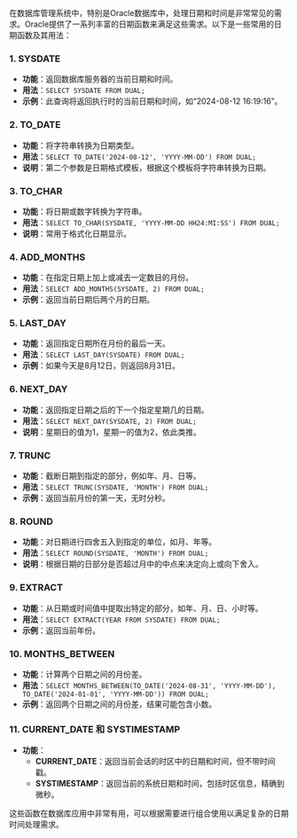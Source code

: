 在数据库管理系统中，特别是Oracle数据库中，处理日期和时间是非常常见的需求。Oracle提供了一系列丰富的日期函数来满足这些需求。以下是一些常用的日期函数及其用法：

### 1. SYSDATE

- **功能**：返回数据库服务器的当前日期和时间。
- **用法**：`SELECT SYSDATE FROM DUAL;`
- **示例**：此查询将返回执行时的当前日期和时间，如“2024-08-12 16:19:16”。

### 2. TO_DATE

- **功能**：将字符串转换为日期类型。
- **用法**：`SELECT TO_DATE('2024-08-12', 'YYYY-MM-DD') FROM DUAL;`
- **说明**：第二个参数是日期格式模板，根据这个模板将字符串转换为日期。

### 3. TO_CHAR

- **功能**：将日期或数字转换为字符串。
- **用法**：`SELECT TO_CHAR(SYSDATE, 'YYYY-MM-DD HH24:MI:SS') FROM DUAL;`
- **说明**：常用于格式化日期显示。

### 4. ADD_MONTHS

- **功能**：在指定日期上加上或减去一定数目的月份。
- **用法**：`SELECT ADD_MONTHS(SYSDATE, 2) FROM DUAL;`
- **示例**：返回当前日期后两个月的日期。

### 5. LAST_DAY

- **功能**：返回指定日期所在月份的最后一天。
- **用法**：`SELECT LAST_DAY(SYSDATE) FROM DUAL;`
- **示例**：如果今天是8月12日，则返回8月31日。

### 6. NEXT_DAY

- **功能**：返回指定日期之后的下一个指定星期几的日期。
- **用法**：`SELECT NEXT_DAY(SYSDATE, 2) FROM DUAL;`
- **说明**：星期日的值为1，星期一的值为2，依此类推。

### 7. TRUNC

- **功能**：截断日期到指定的部分，例如年、月、日等。
- **用法**：`SELECT TRUNC(SYSDATE, 'MONTH') FROM DUAL;`
- **示例**：返回当前月份的第一天，无时分秒。

### 8. ROUND

- **功能**：对日期进行四舍五入到指定的单位，如月、年等。
- **用法**：`SELECT ROUND(SYSDATE, 'MONTH') FROM DUAL;`
- **说明**：根据日期的日部分是否超过月中的中点来决定向上或向下舍入。

### 9. EXTRACT

- **功能**：从日期或时间值中提取出特定的部分，如年、月、日、小时等。
- **用法**：`SELECT EXTRACT(YEAR FROM SYSDATE) FROM DUAL;`
- **示例**：返回当前年份。

### 10. MONTHS_BETWEEN

- **功能**：计算两个日期之间的月份差。
- **用法**：`SELECT MONTHS_BETWEEN(TO_DATE('2024-08-31', 'YYYY-MM-DD'), TO_DATE('2024-01-01', 'YYYY-MM-DD')) FROM DUAL;`
- **示例**：返回两个日期之间的月份差，结果可能包含小数。

### 11. CURRENT_DATE 和 SYSTIMESTAMP

- **功能**：
    - **CURRENT_DATE**：返回当前会话的时区中的日期和时间，但不带时间戳。
    - **SYSTIMESTAMP**：返回当前的系统日期和时间，包括时区信息，精确到微秒。

这些函数在数据库应用中非常有用，可以根据需要进行组合使用以满足复杂的日期时间处理需求。